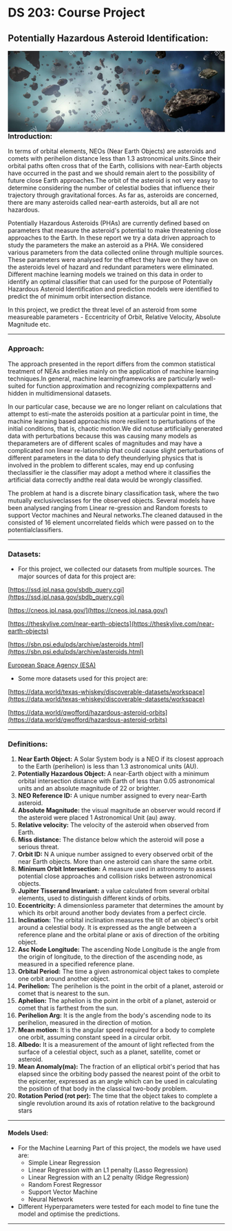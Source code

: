 
# DS 203: Course Project
## Potentially Hazardous Asteroid Identification:
<p float="left">
<img src="https://github.com/radr44/ds203_proj/blob/main/asteroids.jpg" alt="drawing" width="1000" align="left"/>
<!-- <img src="https://cdn.mos.cms.futurecdn.net/hxR7V9GtT6StwNYpCa2ghK-1200-80.jpeg" alt="drawing" height="220" width="310" align="center"/>
<img src="https://static.independent.co.uk/s3fs-public/thumbnails/image/2015/06/29/16/asteroid-alamy.jpg" height="220" width="300" align="right"/> -->
</p>

### Introduction:
In terms of orbital elements, NEOs (Near Earth Objects) are asteroids and comets with perihelion distance less than 1.3 astronomical units.Since their orbital paths often cross that of the Earth, collisions with near-Earth objects have occurred in the past and we should remain alert to the possibility of future close Earth approaches.The orbit of the asteroid is not very easy to determine considering the number of celestial bodies that influence their trajectory through gravitational forces. As far as, asteroids are
concerned, there are many asteroids called near-earth asteroids, but all are not hazardous.

Potentially Hazardous Asteroids (PHAs) are currently defined based on parameters that measure the asteroid's potential to make threatening close approaches to the Earth. In these report we try a data driven approach to study the parameters the make an asteroid as a PHA. We considered various parameters from the data collected online through multiple sources. These parameters were analysed for the effect they have on they have on the asteroids level of hazard and redundant parameters were eliminated. Different machine learning models we trained on this data in order to identify an optimal classifier that can used for the purpose of Potentially Hazardous Asteroid Identification and prediction models were identified to predict the of minimum orbit intersection distance.

In this project, we predict the threat level of an asteroid from some measureable parameters - Eccentricity of Orbit, Relative Velocity, Absolute Magnitude etc.
________________
### Approach:
The approach presented in the report differs from the common statistical treatment of NEAs andrelies mainly on the application of machine learning techniques.In general, machine learningframeworks are particularly well-suited for function approximation and recognizing complexpatterns and hidden in multidimensional datasets.

In our particular case,  because we are no longer reliant on calculations that attempt to esti-mate the asteroids position at a particular point in time, the machine learning based approachis more resilient to perturbations of the initial conditions, that is, chaotic motion.We did notuse artificially generated data with perturbations because this was causing many models as theparameters are of different scales of magnitudes and may have a complicated non linear re-lationship that could cause slight perturbations of different parameters in the data to defy theunderlying physics that is involved in the problem to different scales, may end up confusing theclassifier ie the classifier may adopt a method where it classifies the artificial data correctly andthe real data would be wrongly classified.

The problem at hand is a discrete binary classification task, where the two mutually exclusiveclasses for the observed objects.  Several models have been analysed ranging from Linear re-gression and Random forests to support Vector machines and Neural networks.The cleaned dataused in the consisted of 16 element uncorrelated fields which were passed on to the potentialclassifiers.
_______________
### Datasets:
* For this project, we collected our datasets from multiple sources. The major sources of data for this project are: 

[https://ssd.jpl.nasa.gov/sbdb_query.cgi](https://ssd.jpl.nasa.gov/sbdb_query.cgi)

[https://cneos.jpl.nasa.gov/](https://cneos.jpl.nasa.gov/)

[https://theskylive.com/near-earth-objects](https://theskylive.com/near-earth-objects)

[https://sbn.psi.edu/pds/archive/asteroids.html](https://sbn.psi.edu/pds/archive/asteroids.html)

[European Space Agency (ESA)](http://neo.ssa.esa.int/close-approaches)

* Some more datasets used for this project are: 

[https://data.world/texas-whiskey/discoverable-datasets/workspace](https://data.world/texas-whiskey/discoverable-datasets/workspace)

[https://data.world/qwofford/hazardous-asteroid-orbits](https://data.world/qwofford/hazardous-asteroid-orbits)

____________________
### Definitions:
1. **Near Earth Object:** A Solar System body is a NEO if its closest approach to the Earth (perihelion) is less than 1.3 astronomical units (AU). 
2. **Potentially Hazardous Object:**  A near-Earth object with a minimum orbital intersection distance with Earth of less than 0.05 astronomical units and an absolute magnitude of 22 or brighter.
3. **NEO Reference ID:** A unique number assigned to every near-Earth asteroid.
4. **Absolute Magnitude:** the visual magnitude an observer would record if the asteroid were placed 1 Astronomical Unit (au) away.
5. **Relative velocity:** The velocity of the asteroid when observed from Earth.
6. **Miss distance:** The distance below which the asteroid will pose a serious threat.
7. **Orbit ID:** N A unique number assigned to every observed orbit of the near Earth objects. More than one asteroid can share the same orbit.
8. **Minimum Orbit Intersection:**  A measure used in astronomy to assess potential close approaches and collision risks between astronomical objects.
9. **Jupiter Tisserand Invariant:** a value calculated from several orbital elements, used to distinguish different kinds of orbits.
10. **Eccentricity:** A dimensionless parameter that determines the amount by which its orbit around another body deviates from a perfect circle.
11. **Inclination:** The orbital inclination measures the tilt of an object's orbit around a celestial body. It is expressed as the angle between a reference plane and the orbital plane or axis of direction of the orbiting object.
12. **Asc Node Longitude:** The ascending Node Longitude is the angle from the origin of longitude, to the direction of the ascending node, as measured in a specified reference plane.
13. **Orbital Period:** The time a given astronomical object takes to complete one orbit around another object.
14. **Perihelion:** The perihelion is the point in the orbit of a planet, asteroid or comet that is nearest to the sun.
15. **Aphelion:** The aphelion is the point in the orbit of a planet, asteroid or comet that is farthest from the sun.
16. **Perihelion Arg:** It is the angle from the body's ascending node to its perihelion, measured in the direction of motion.
17. **Mean motion:** It is the angular speed required for a body to complete one orbit, assuming constant speed in a circular orbit.
18. **Albedo:** It is a measurement of the amount of light reflected from the surface of a celestial object, such as a planet, satellite, comet or asteroid.
19. **Mean Anomaly(ma):** The fraction of an elliptical orbit's period that has elapsed since the orbiting body passed the nearest point of the orbit to the epicenter, expressed as an angle which can be used in calculating the position of that body in the classical two-body problem.
20. **Rotation Period (rot per):** The time that the object takes to complete a single revolution around its axis of rotation relative to the background stars
___________________

#### Models Used:
* For the Machine Learning Part of this project, the models we have used are:
  * Simple Linear Regression
  * Linear Regression with an L1 penalty (Lasso Regression)
  * Linear Regression with an L2 penalty (Ridge Regression)
  * Random Forest Regressor
  * Support Vector Machine
  * Neural Network
* Different Hyperparameters were tested for each model to fine tune the model and optimise the predictions.
_________________
